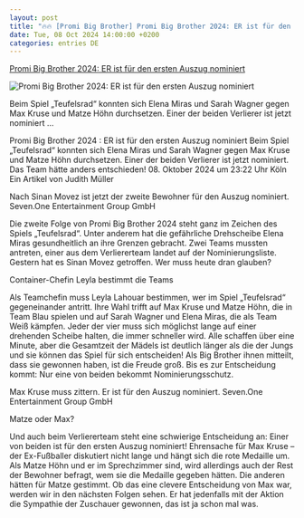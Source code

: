 ```yaml
---
layout: post
title: "🔥🔥 [Promi Big Brother] Promi Big Brother 2024: ER ist für den ersten Auszug nominiert"
date: Tue, 08 Oct 2024 14:00:00 +0200
categories: entries DE
---
```

[Promi Big Brother 2024: ER ist für den ersten Auszug nominiert](https://www.swp.de/unterhaltung/tv/promi-big-brother-2024-er-ist-fuer-den-ersten-auszug-nominiert-77574899.html)

![Promi Big Brother 2024: ER ist für den ersten Auszug nominiert](https://www.swp.de/image-cdn/2024/10/08/8aadb278-0d5f-457a-87e8-34e56e4ca4f6.jpeg)

Beim Spiel „Teufelsrad“ konnten sich Elena Miras und Sarah Wagner gegen Max Kruse und Matze Höhn durchsetzen. Einer der beiden Verlierer ist jetzt nominiert ...

Promi Big Brother 2024 : ER ist für den ersten Auszug nominiert Beim Spiel „Teufelsrad“ konnten sich Elena Miras und Sarah Wagner gegen Max Kruse und Matze Höhn durchsetzen. Einer der beiden Verlierer ist jetzt nominiert. Das Team hätte anders entschieden! 08. Oktober 2024 um 23:22 Uhr Köln Ein Artikel von Judith Müller

Nach Sinan Movez ist jetzt der zweite Bewohner für den Auszug nominiert. Seven.One Entertainment Group GmbH

Die zweite Folge von Promi Big Brother 2024 steht ganz im Zeichen des Spiels „Teufelsrad“. Unter anderem hat die gefährliche Drehscheibe Elena Miras gesundheitlich an ihre Grenzen gebracht. Zwei Teams mussten antreten, einer aus dem Verliererteam landet auf der Nominierungsliste. Gestern hat es Sinan Movez getroffen. Wer muss heute dran glauben?

Container-Chefin Leyla bestimmt die Teams

Als Teamchefin muss Leyla Lahouar bestimmen, wer im Spiel „Teufelsrad“ gegeneinander antritt. Ihre Wahl trifft auf Max Kruse und Matze Höhn, die in Team Blau spielen und auf Sarah Wagner und Elena Miras, die als Team Weiß kämpfen. Jeder der vier muss sich möglichst lange auf einer drehenden Scheibe halten, die immer schneller wird. Alle schaffen über eine Minute, aber die Gesamtzeit der Mädels ist deutlich länger als die der Jungs und sie können das Spiel für sich entscheiden! Als Big Brother ihnen mitteilt, dass sie gewonnen haben, ist die Freude groß. Bis es zur Entscheidung kommt: Nur eine von beiden bekommt Nominierungsschutz.

Max Kruse muss zittern. Er ist für den Auszug nominiert. Seven.One Entertainment Group GmbH

Matze oder Max?

Und auch beim Verliererteam steht eine schwierige Entscheidung an: Einer von beiden ist für den ersten Auszug nominiert! Ehrensache für Max Kruse – der Ex-Fußballer diskutiert nicht lange und hängt sich die rote Medaille um. Als Matze Höhn und er im Sprechzimmer sind, wird allerdings auch der Rest der Bewohner befragt, wem sie die Medaille gegeben hätten. Die anderen hätten für Matze gestimmt. Ob das eine clevere Entscheidung von Max war, werden wir in den nächsten Folgen sehen. Er hat jedenfalls mit der Aktion die Sympathie der Zuschauer gewonnen, das ist ja schon mal was.

